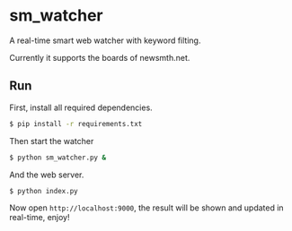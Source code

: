 # sm_watcher

A real-time smart web watcher with keyword filting.

Currently it supports the boards of newsmth.net.

## Run

First, install all required dependencies.

```sh
$ pip install -r requirements.txt
```

Then start the watcher
```sh
$ python sm_watcher.py &
```

And the web server.
```sh
$ python index.py
```

Now open `http://localhost:9000`, the result will be shown and updated in real-time, enjoy!